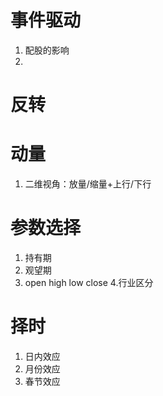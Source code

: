 # 事件驱动
1. 配股的影响
2. 

# 反转


# 动量
1. 二维视角：放量/缩量+上行/下行



# 参数选择
1. 持有期
2. 观望期
3. open high low close
4.行业区分
# 择时
1. 日内效应
2. 月份效应
3. 春节效应
